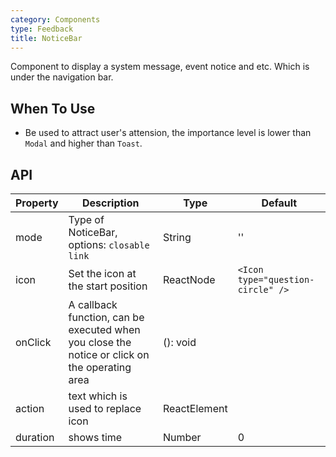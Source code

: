 ```yaml
---
category: Components
type: Feedback
title: NoticeBar
---
```


Component to display a system message, event notice and etc. Which is under the navigation bar.

## When To Use

- Be used to attract user's attension, the importance level is lower than `Modal` and higher than `Toast`.

## API

| Property | Description                                                                                   | Type         | Default                           |
| -------- | --------------------------------------------------------------------------------------------- | ------------ | --------------------------------- |
| mode     | Type of NoticeBar, options: `closable` `link`                                                 | String       | ''                                |
| icon     | Set the icon at the start position                                                            | ReactNode    | `<Icon type="question-circle" />` |
| onClick  | A callback function, can be executed when you close the notice or click on the operating area | (): void     |                                   |
| action   | text which is used to replace icon                                                            | ReactElement |                                   |
| duration | shows time                                                                                    | Number       | 0                                 |
